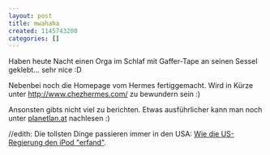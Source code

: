 ```yaml
---
layout: post
title: mwahaha
created: 1145743200
categories: []
---
```

Haben heute Nacht einen Orga im Schlaf mit Gaffer-Tape an seinen Sessel geklebt... sehr nice :D

Nebenbei noch die Homepage vom Hermes fertiggemacht. Wird in Kürze unter <a href="http://www.chezhermes.com/">http://www.chezhermes.com/</a> zu bewundern sein :)

Ansonsten gibts nicht viel zu berichten. Etwas ausführlicher kann man noch unter <a href="http://www.planetlan.at/news_lanparty_9947.html">planetlan.at</a> nachlesen :)

//edith: Die tollsten Dinge passieren immer in den USA: <a href="http://futurezone.orf.at/it/stories/104370/">Wie die US-Regierung den iPod "erfand"</a>.
